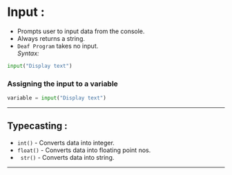 # **Input :**

* Prompts user to input data from the console.
* Always returns a string.
* `Deaf Program` takes no input.  
*Syntax:*  
```python
input("Display text")
```  
### Assigning the input to a variable

```python
variable = input("Display text")
```  

___


## **Typecasting :**

* `int()` - Converts data into integer.
* `float()` - Converts data into floating point nos.
* ` str()` - Converts data into string.  
___
